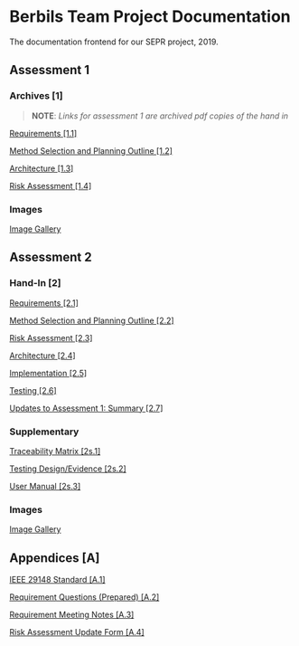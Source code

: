 # Berbils Team Project Documentation
The documentation frontend for our SEPR project, 2019.

## Assessment 1

### Archives [1]

> **NOTE**: *Links for assessment 1 are archived pdf copies of the hand in*

[Requirements [1.1]](Assessment1/Req1.pdf)

[Method Selection and Planning Outline [1.2]](Assessment1/Plan1.pdf)

[Architecture [1.3]](Assessment1/Arch1.pdf)

[Risk Assessment [1.4]](Assessment1/Risk1.pdf)

### Images

[Image Gallery](Assessment1/Images/Gallery.md)

## Assessment 2

### Hand-In [2]

[Requirements [2.1]](https://docs.google.com/document/d/17JfTq91l-9dCZaVaFxJoGubLILUlw9EhaqEPPKj_GCs/edit?usp=sharing)

[Method Selection and Planning Outline [2.2]](https://docs.google.com/document/d/1dwewwjUQkECWFBtsb6lFr8TWFSzdwsB1BmPWf_Brehw/edit?usp=sharing)

[Risk Assessment [2.3]](https://docs.google.com/document/d/1XxB0ynHKi2ZAGpRPNSpWqKPyd9UQXrqsGcAdovg_AYk/edit?usp=sharing)

[Architecture [2.4]](https://docs.google.com/document/d/17pU1x0DD34lsgjRjt37OeiBD2nQfTLqlitaAS8W_Smk/edit?usp=sharing)

[Implementation [2.5]](https://docs.google.com/document/d/1Q3L1_HbhJCZ-UGAmRamI0bkDNyfXKLhxXQoO6BJtKIw/edit?usp=sharing)

[Testing [2.6]](https://docs.google.com/document/d/1tPLJ-EWeDOE6ude7JlbaPOVxBOhTlZRpfZanFT1V-R8/edit?usp=sharing)

[Updates to Assessment 1: Summary [2.7]](https://docs.google.com/document/d/1dSMNthgV26EyRlcCeONvhuqOBXVjZgA4DaS1DHoBjt0/edit?usp=sharing)

### Supplementary

[Traceability Matrix [2s.1]](https://docs.google.com/spreadsheets/d/1x0CG9MiFtrh2Vxmv7KBtYZwpXpDp49aunIc_EKc0hq0/edit?usp=sharing)

[Testing Design/Evidence [2s.2]](https://docs.google.com/document/d/1r1rafJILcJe_3tJiGrFYW8jeuJDwc1FPEGblsqmtd3M/edit?usp=sharing)

[User Manual [2s.3]](https://docs.google.com/document/d/1CVhWFX8c_daLan4HWWiN7ordHZJuIHRjxXz7MzsgwB0/edit?usp=sharing)

### Images

[Image Gallery](Assessment2/Images/Gallery.md)

## Appendices [A]

[IEEE 29148 Standard [A.1]](https://drive.google.com/a/york.ac.uk/file/d/16D3j55bur3vuNJafH8qle9jKWbT4A6v8/view?usp=sharing)

[Requirement Questions (Prepared) [A.2]](https://docs.google.com/document/d/1chuwoX8gyhHySJ4lMOAMNRa089EgwSF5c4PZLpy9t90/edit?usp=sharing)

[Requirement Meeting Notes [A.3]](https://docs.google.com/document/d/1GPiO9DPhDPSmFrTBdXBHQt6nCORbOsLNHpI2GMyNPZI/edit?usp=sharing)

[Risk Assessment Update Form [A.4]](https://docs.google.com/document/d/1x3hdrbIMIteII4GW1W3RP9bCzBNAFy9s1ZcLrp7yxBE/edit?usp=sharing)
